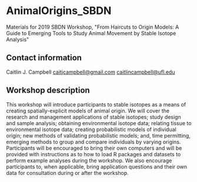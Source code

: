 # AnimalOrigins_SBDN
Materials for 2019 SBDN Workshop, "From Haircuts to Origin Models: A Guide to Emerging Tools to Study Animal Movement by Stable Isotope Analysis"

## Contact information
Caitlin J. Campbell
caitjcampbell@gmail.com
caitlincampbell@ufl.edu

## Workshop description
This workshop will introduce participants to stable isotopes as a means of creating spatially-explicit models of animal origin. We will cover the research and management applications of stable isotopes; study design and sample analysis; obtaining environmental isotope data; relating tissue to environmental isotope data; creating probabilistic models of individual origin; new methods of validating probabilistic models; and, time permitting, emerging methods to group and compare individuals by varying origins. Participants will be encouraged to bring their own computers and will be provided with instructions as to how to load R packages and datasets to perform example analyses during the workshop. We also encourage participants to, when applicable, bring application questions and their own data for consultation during or after the workshop.
